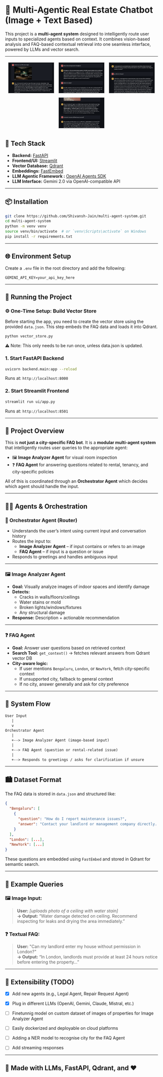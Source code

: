 # 🤖 Multi-Agentic Real Estate Chatbot (Image + Text Based)

This project is a **multi-agent system** designed to intelligently route user inputs to specialized agents based on context. It combines vision-based analysis and FAQ-based contextual retrieval into one seamless interface, powered by LLMs and vector search.

---
<p align="center">
  <img src="./images/1.png" alt="Demo UI 1" width="150" height="100" style="margin: 5px; border: 1px solid #ccc; object-fit: cover;"/>
  <img src="./images/2.png" alt="Demo UI 2" width="150" height="100" style="margin: 5px; border: 1px solid #ccc; object-fit: cover;"/>
  <img src="./images/3.png" alt="Demo UI 3" width="150" height="100" style="margin: 5px; border: 1px solid #ccc; object-fit: cover;"/>
  <img src="./images/4.png" alt="Demo UI 4" width="150" height="100" style="margin: 5px; border: 1px solid #ccc; object-fit: cover;"/>
</p>



## 🚀 Tech Stack

- **Backend:** [FastAPI](https://fastapi.tiangolo.com/)
- **Frontend/UI:** [Streamlit](https://streamlit.io/)
- **Vector Database:** [Qdrant](https://qdrant.tech/)
- **Embeddings:** [FastEmbed](https://github.com/qdrant/fastembed)
- **LLM Agentic Framework :** [OpenAI Agents SDK](https://github.com/openai/openai-agents-python)
- **LLM Interface:** Gemini 2.0 via OpenAI-compatible API


---

## 📦 Installation

```bash
git clone https://github.com/Shivansh-Jain/multi-agent-system.git
cd multi-agent-system
python -m venv venv
source venv/bin/activate  # or `venv\Scripts\activate` on Windows
pip install -r requirements.txt
```

---

## 🌐 Environment Setup

Create a `.env` file in the root directory and add the following:

```env
GEMINI_API_KEY=your_api_key_here
```

---

## 🔧 Running the Project

### ⚙️ One-Time Setup: Build Vector Store

Before starting the app, you need to create the vector store using the provided `data.json`. This step embeds the FAQ data and loads it into Qdrant.

```bash
python vector_store.py
```
⚠️ Note: This only needs to be run once, unless data.json is updated.

### 1. Start FastAPI Backend

```bash
uvicorn backend.main:app --reload
```

Runs at: `http://localhost:8000`

### 2. Start Streamlit Frontend

```bash
streamlit run ui/app.py
```

Runs at: `http://localhost:8501`

---

## 🧠 Project Overview

This is **not just a city-specific FAQ bot**. It is a **modular multi-agent system** that intelligently routes user queries to the appropriate agent:

- 🖼️ **Image Analyzer Agent** for visual room inspection
- ❓ **FAQ Agent** for answering questions related to rental, tenancy, and city-specific policies

All of this is coordinated through an **Orchestrator Agent** which decides which agent should handle the input.

---

## 🧑‍💻 Agents & Orchestration

### 🧩 Orchestrator Agent (Router)

- Understands the user’s intent using current input and conversation history
- Routes the input to:
  - **Image Analyzer Agent** – if input contains or refers to an image
  - **FAQ Agent** – if input is a question or issue
- Responds to greetings and handles ambiguous input

---

### 🖼️ Image Analyzer Agent

- **Goal:** Visually analyze images of indoor spaces and identify damage
- **Detects:**
  - Cracks in walls/floors/ceilings
  - Water stains or mold
  - Broken lights/windows/fixtures
  - Any structural damage
- **Response:** Description + actionable recommendation

---

### ❓ FAQ Agent

- **Goal:** Answer user questions based on retrieved context
- **Search Tool:** `get_context()` → fetches relevant answers from Qdrant vector DB
- **City-aware logic:**
  - If user mentions `Bengaluru`, `London`, or `NewYork`, fetch city-specific context
  - If unsupported city, fallback to general context
  - If no city, answer generally and ask for city preference

---

## 🧭 System Flow

```text
User Input
   |
   v
Orchestrator Agent
   |
   +--> Image Analyzer Agent (image-based input)
   |
   +--> FAQ Agent (question or rental-related issue)
   |
   +--> Responds to greetings / asks for clarification if unsure
```

---

## 🏙️ Dataset Format

The FAQ data is stored in `data.json` and structured like:

```json
{
  "Bengaluru": [
    {
      "question": "How do I report maintenance issues?",
      "answer": "Contact your landlord or management company directly..."
    }
  ],
  "London": [...],
  "NewYork": [...]
}
```

These questions are embedded using `FastEmbed` and stored in Qdrant for semantic search.

---

## 📘 Example Queries

### 🖼️ Image Input:
> **User:** *[uploads photo of a ceiling with water stain]*  
**→ Output:** “Water damage detected on ceiling. Recommend inspecting for leaks and drying the area immediately.”

### ❓ Textual FAQ:
> **User:** "Can my landlord enter my house without permission in London?"  
**→ Output:** “In London, landlords must provide at least 24 hours notice before entering the property…”

---

## 🧪 Extensibility (TODO)

- [x] Add new agents (e.g., Legal Agent, Repair Request Agent)
- [x] Plug in different LLMs (OpenAI, Gemini, Claude, Mistral, etc.)
- [ ] Finetunnig model on custom dataset of images of properties for Image Analyzer Agent
- [ ] Easily dockerized and deployable on cloud platforms
- [ ] Adding a NER model to recognise city for the FAQ Agent
- [ ] Add streaming responses



---


## 🙌 Made with LLMs, FastAPI, Qdrant, and ❤️
